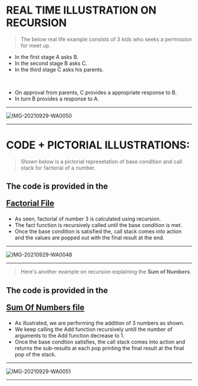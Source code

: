 # REAL TIME ILLUSTRATION ON RECURSION

> The below real life example consists of 3 kids who seeks a permission for  meet up.

- In the first stage A asks B.
- In the second stage B asks C.
- In the third stage C asks his parents.


<br>

- On approval from parents, C provides a appropriate response to B.
- In turn B provides a response to A.

<hr>

![IMG-20210929-WA0050](https://user-images.githubusercontent.com/77975418/135330471-5d7d7187-89c5-41b8-913d-6f66378f9da9.jpg)

<hr>


# CODE + PICTORIAL ILLUSTRATIONS:

> Shown below is a pictorial represetation of base condition and call stack for factorial of a number.


<h2> The code is provided in the 
 
[Factorial File](https://github.com/RISHIT-ANAND/ISTE-HACTOBER-21--DRAFT/blob/main/CP%20RAGE/RECURSION/SOLVED%20EXAMPLES/FACTORIAL)</h2>

- As seen, factorial of number 3 is calculated using recursion.
- The fact function is recursively called until the base condition is met.
- Once the base condition is satisfied the, call stack comes into action and the values are popped out with the final result at the end.


<hr>


![IMG-20210929-WA0048](https://user-images.githubusercontent.com/77975418/135330457-3d9100fa-34da-4add-8888-ae4fbaae2c75.jpg)

<hr>

> Here's another example on recursion explaining the **Sum of Numbers**.

<h2> The code is provided in the 
 
[Sum Of Numbers file](https://github.com/RISHIT-ANAND/ISTE-HACTOBER-21--DRAFT/blob/main/CP%20RAGE/RECURSION/SOLVED%20EXAMPLES/SUM%20OF%20NUMBERS)</h2>

- As illustrated, we are performing the addition of 3 numbers as shown.
- We keep calling the Add function recursively untill the number of arguments to the Add function decrease to 1.
- Once the base condtion satisfies, the call stack comes into action and returns the sub-results at each pop printing the final result at the final pop of the stack.

<hr>

![IMG-20210929-WA0051](https://user-images.githubusercontent.com/77975418/135330466-f465a3de-d1aa-41f5-98a1-76999d7cd9ec.jpg)

<hr>


